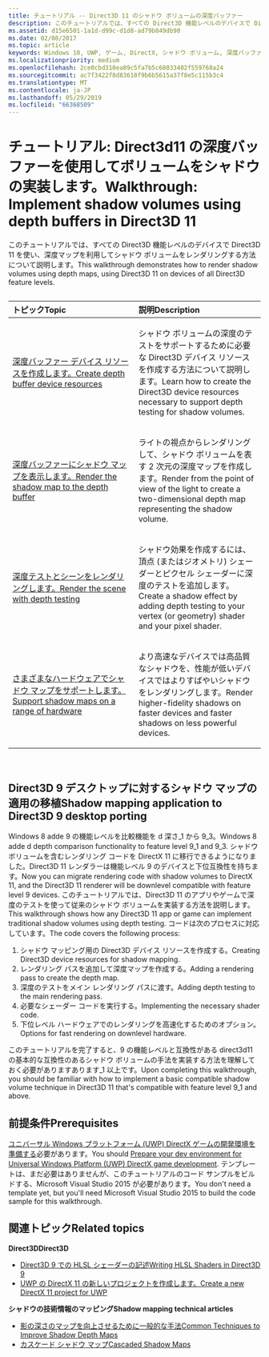 ```yaml
---
title: チュートリアル -- Direct3D 11 のシャドウ ボリュームの深度バッファー
description: このチュートリアルでは、すべての Direct3D 機能レベルのデバイスで Direct3D 11 を使い、深度マップを利用してシャドウ ボリュームをレンダリングする方法について説明します。
ms.assetid: d15e6501-1a1d-d99c-d1d8-ad79b849db90
ms.date: 02/08/2017
ms.topic: article
keywords: Windows 10, UWP, ゲーム, DirectX, シャドウ ボリューム, 深度バッファー, DirectX 11
ms.localizationpriority: medium
ms.openlocfilehash: 2ce0cbd310ea89c5fa7b5c68033402f559768a24
ms.sourcegitcommit: ac7f3422f8d83618f9b6b5615a37f8e5c115b3c4
ms.translationtype: MT
ms.contentlocale: ja-JP
ms.lasthandoff: 05/29/2019
ms.locfileid: "66368509"
---
```

# <a name="walkthrough-implement-shadow-volumes-using-depth-buffers-in-direct3d-11"></a><span data-ttu-id="36340-104">チュートリアル: Direct3d11 の深度バッファーを使用してボリュームをシャドウの実装します。</span><span class="sxs-lookup"><span data-stu-id="36340-104">Walkthrough: Implement shadow volumes using depth buffers in Direct3D 11</span></span>



<span data-ttu-id="36340-105">このチュートリアルでは、すべての Direct3D 機能レベルのデバイスで Direct3D 11 を使い、深度マップを利用してシャドウ ボリュームをレンダリングする方法について説明します。</span><span class="sxs-lookup"><span data-stu-id="36340-105">This walkthrough demonstrates how to render shadow volumes using depth maps, using Direct3D 11 on devices of all Direct3D feature levels.</span></span>
## 
<table>
<colgroup>
<col width="50%" />
<col width="50%" />
</colgroup>
<thead>
<tr class="header">
<th align="left"><span data-ttu-id="36340-106">トピック</span><span class="sxs-lookup"><span data-stu-id="36340-106">Topic</span></span></th>
<th align="left"><span data-ttu-id="36340-107">説明</span><span class="sxs-lookup"><span data-stu-id="36340-107">Description</span></span></th>
</tr>
</thead>
<tbody>
<tr class="odd">
<td align="left"><p><span data-ttu-id="36340-108"><a href="create-depth-buffer-resource--view--and-sampler-state.md">深度バッファー デバイス リソースを作成します。</a></span><span class="sxs-lookup"><span data-stu-id="36340-108"><a href="create-depth-buffer-resource--view--and-sampler-state.md">Create depth buffer device resources</a></span></span></p></td>
<td align="left"><p><span data-ttu-id="36340-109">シャドウ ボリュームの深度のテストをサポートするために必要な Direct3D デバイス リソースを作成する方法について説明します。</span><span class="sxs-lookup"><span data-stu-id="36340-109">Learn how to create the Direct3D device resources necessary to support depth testing for shadow volumes.</span></span></p></td>
</tr>
<tr class="even">
<td align="left"><p><span data-ttu-id="36340-110"><a href="render-the-shadow-map-to-the-depth-buffer.md">深度バッファーにシャドウ マップを表示します。</a></span><span class="sxs-lookup"><span data-stu-id="36340-110"><a href="render-the-shadow-map-to-the-depth-buffer.md">Render the shadow map to the depth buffer</a></span></span></p></td>
<td align="left"><p><span data-ttu-id="36340-111">ライトの視点からレンダリングして、シャドウ ボリュームを表す 2 次元の深度マップを作成します。</span><span class="sxs-lookup"><span data-stu-id="36340-111">Render from the point of view of the light to create a two-dimensional depth map representing the shadow volume.</span></span></p></td>
</tr>
<tr class="odd">
<td align="left"><p><span data-ttu-id="36340-112"><a href="render-the-scene-with-depth-testing.md">深度テストとシーンをレンダリングします。</a></span><span class="sxs-lookup"><span data-stu-id="36340-112"><a href="render-the-scene-with-depth-testing.md">Render the scene with depth testing</a></span></span></p></td>
<td align="left"><p><span data-ttu-id="36340-113">シャドウ効果を作成するには、頂点 (またはジオメトリ) シェーダーとピクセル シェーダーに深度のテストを追加します。</span><span class="sxs-lookup"><span data-stu-id="36340-113">Create a shadow effect by adding depth testing to your vertex (or geometry) shader and your pixel shader.</span></span></p></td>
</tr>
<tr class="even">
<td align="left"><p><span data-ttu-id="36340-114"><a href="target-a-range-of-hardware.md">さまざまなハードウェアでシャドウ マップをサポートします。</a></span><span class="sxs-lookup"><span data-stu-id="36340-114"><a href="target-a-range-of-hardware.md">Support shadow maps on a range of hardware</a></span></span></p></td>
<td align="left"><p><span data-ttu-id="36340-115">より高速なデバイスでは高品質なシャドウを、性能が低いデバイスではよりすばやいシャドウをレンダリングします。</span><span class="sxs-lookup"><span data-stu-id="36340-115">Render higher-fidelity shadows on faster devices and faster shadows on less powerful devices.</span></span></p></td>
</tr>
</tbody>
</table>

 

## <a name="shadow-mapping-application-to-direct3d-9-desktop-porting"></a><span data-ttu-id="36340-116">Direct3D 9 デスクトップに対するシャドウ マップの適用の移植</span><span class="sxs-lookup"><span data-stu-id="36340-116">Shadow mapping application to Direct3D 9 desktop porting</span></span>


<span data-ttu-id="36340-117">Windows 8 adde 9 の機能レベルを比較機能を d 深さ\_1 から 9\_3。</span><span class="sxs-lookup"><span data-stu-id="36340-117">Windows 8 adde d depth comparison functionality to feature level 9\_1 and 9\_3.</span></span> <span data-ttu-id="36340-118">シャドウ ボリュームを含むレンダリング コードを DirectX 11 に移行できるようになりました。Direct3D 11 レンダラーは機能レベル 9 のデバイスと下位互換性を持ちます。</span><span class="sxs-lookup"><span data-stu-id="36340-118">Now you can migrate rendering code with shadow volumes to DirectX 11, and the Direct3D 11 renderer will be downlevel compatible with feature level 9 devices.</span></span> <span data-ttu-id="36340-119">このチュートリアルでは、Direct3D 11 のアプリやゲームで深度のテストを使って従来のシャドウ ボリュームを実装する方法を説明します。</span><span class="sxs-lookup"><span data-stu-id="36340-119">This walkthrough shows how any Direct3D 11 app or game can implement traditional shadow volumes using depth testing.</span></span> <span data-ttu-id="36340-120">コードは次のプロセスに対応しています。</span><span class="sxs-lookup"><span data-stu-id="36340-120">The code covers the following process:</span></span>

1.  <span data-ttu-id="36340-121">シャドウ マッピング用の Direct3D デバイス リソースを作成する。</span><span class="sxs-lookup"><span data-stu-id="36340-121">Creating Direct3D device resources for shadow mapping.</span></span>
2.  <span data-ttu-id="36340-122">レンダリング パスを追加して深度マップを作成する。</span><span class="sxs-lookup"><span data-stu-id="36340-122">Adding a rendering pass to create the depth map.</span></span>
3.  <span data-ttu-id="36340-123">深度のテストをメイン レンダリング パスに渡す。</span><span class="sxs-lookup"><span data-stu-id="36340-123">Adding depth testing to the main rendering pass.</span></span>
4.  <span data-ttu-id="36340-124">必要なシェーダー コードを実行する。</span><span class="sxs-lookup"><span data-stu-id="36340-124">Implementing the necessary shader code.</span></span>
5.  <span data-ttu-id="36340-125">下位レベル ハードウェアでのレンダリングを高速化するためのオプション。</span><span class="sxs-lookup"><span data-stu-id="36340-125">Options for fast rendering on downlevel hardware.</span></span>

<span data-ttu-id="36340-126">このチュートリアルを完了すると、9 の機能レベルと互換性がある direct3d11 の基本的な互換性のあるシャドウ ボリュームの手法を実装する方法を理解しておく必要がありますあります\_1 以上です。</span><span class="sxs-lookup"><span data-stu-id="36340-126">Upon completing this walkthrough, you should be familiar with how to implement a basic compatible shadow volume technique in Direct3D 11 that's compatible with feature level 9\_1 and above.</span></span>

## <a name="prerequisites"></a><span data-ttu-id="36340-127">前提条件</span><span class="sxs-lookup"><span data-stu-id="36340-127">Prerequisites</span></span>


<span data-ttu-id="36340-128">[ユニバーサル Windows プラットフォーム (UWP) DirectX ゲームの開発環境を準備する](prepare-your-dev-environment-for-windows-store-directx-game-development.md)必要があります。</span><span class="sxs-lookup"><span data-stu-id="36340-128">You should [Prepare your dev environment for Universal Windows Platform (UWP) DirectX game development](prepare-your-dev-environment-for-windows-store-directx-game-development.md).</span></span> <span data-ttu-id="36340-129">テンプレートは、まだ必要はありませんが、このチュートリアルのコード サンプルをビルドする、Microsoft Visual Studio 2015 が必要があります。</span><span class="sxs-lookup"><span data-stu-id="36340-129">You don't need a template yet, but you'll need Microsoft Visual Studio 2015 to build the code sample for this walkthrough.</span></span>

## <a name="related-topics"></a><span data-ttu-id="36340-130">関連トピック</span><span class="sxs-lookup"><span data-stu-id="36340-130">Related topics</span></span>


<span data-ttu-id="36340-131">**Direct3D**</span><span class="sxs-lookup"><span data-stu-id="36340-131">**Direct3D**</span></span>

* [<span data-ttu-id="36340-132">Direct3D 9 での HLSL シェーダーの記述</span><span class="sxs-lookup"><span data-stu-id="36340-132">Writing HLSL Shaders in Direct3D 9</span></span>](https://docs.microsoft.com/windows/desktop/direct3dhlsl/dx-graphics-hlsl-writing-shaders-9)
* [<span data-ttu-id="36340-133">UWP の DirectX 11 の新しいプロジェクトを作成します。</span><span class="sxs-lookup"><span data-stu-id="36340-133">Create a new DirectX 11 project for UWP</span></span>](user-interface.md)

<span data-ttu-id="36340-134">**シャドウの技術情報のマッピング**</span><span class="sxs-lookup"><span data-stu-id="36340-134">**Shadow mapping technical articles**</span></span>

* [<span data-ttu-id="36340-135">影の深さのマップを向上させるために一般的な手法</span><span class="sxs-lookup"><span data-stu-id="36340-135">Common Techniques to Improve Shadow Depth Maps</span></span>](https://docs.microsoft.com/windows/desktop/DxTechArts/common-techniques-to-improve-shadow-depth-maps)
* [<span data-ttu-id="36340-136">カスケード シャドウ マップ</span><span class="sxs-lookup"><span data-stu-id="36340-136">Cascaded Shadow Maps</span></span>](https://docs.microsoft.com/windows/desktop/DxTechArts/cascaded-shadow-maps)

 

 




